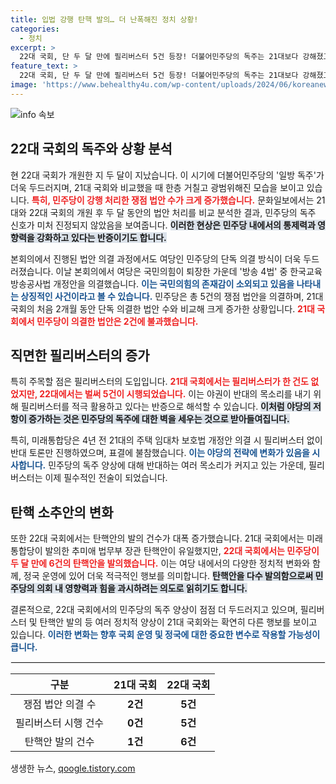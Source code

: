 ```yaml
---
title: 입법 강행 탄핵 발의… 더 난폭해진 정치 상황!
categories:
  - 정치
excerpt: >
  22대 국회, 단 두 달 만에 필리버스터 5건 등장! 더불어민주당의 독주는 21대보다 강해졌고, 쟁점 법안 처리도 급증하며 ‘의회 독재’ 논란이 일고 있다. 과연 민주당의 다음 행보는? 클릭하여 확인하세요!
feature_text: >
  22대 국회, 단 두 달 만에 필리버스터 5건 등장! 더불어민주당의 독주는 21대보다 강해졌고, 쟁점 법안 처리도 급증하며 ‘의회 독재’ 논란이 일고 있다. 과연 민주당의 다음 행보는? 클릭하여 확인하세요!
image: 'https://www.behealthy4u.com/wp-content/uploads/2024/06/koreanews.jpg'
---
```


<p><img src="https://www.behealthy4u.com/wp-content/uploads/2024/06/koreanews.jpg" alt="info 속보" /></p>

<h2 data-ke-size="size26">22대 국회의 독주와 상황 분석</h2>

<p data-ke-size="size16">현 22대 국회가 개원한 지 두 달이 지났습니다. 이 시기에 더불어민주당의 '일방 독주'가 더욱 두드러지며, 21대 국회와 비교했을 때 한층 거칠고 광범위해진 모습을 보이고 있습니다. <b><span style="color: #ee2323;">특히, 민주당이 강행 처리한 쟁점 법안 수가 크게 증가했습니다.</span></b> 문화일보에서는 21대와 22대 국회의 개원 후 두 달 동안의 법안 처리를 비교 분석한 결과, 민주당의 독주 신호가 미처 진정되지 않았음을 보여줍니다. <b><span style="background-color: #21538527;">이러한 현상은 민주당 내에서의 통제력과 영향력을 강화하고 있다는 반증이기도 합니다.</span></b></p>

<p data-ke-size="size16">본회의에서 진행된 법안 의결 과정에서도 여당인 민주당의 단독 의결 방식이 더욱 두드러졌습니다. 이날 본회의에서 여당은 국민의힘이 퇴장한 가운데 '방송 4법' 중 한국교육방송공사법 개정안을 의결했습니다. <b><span style="color: #1a5490;">이는 국민의힘의 존재감이 소외되고 있음을 나타내는 상징적인 사건이라고 볼 수 있습니다.</span></b> 민주당은 총 5건의 쟁점 법안을 의결하며, 21대 국회의 처음 2개월 동안 단독 의결한 법안 수와 비교해 크게 증가한 상황입니다. <b><span style="color: #ee2323;">21대 국회에서 민주당이 의결한 법안은 2건에 불과했습니다.</span></b></p>

<h2 data-ke-size="size26">직면한 필리버스터의 증가</h2>

<p data-ke-size="size16">특히 주목할 점은 필리버스터의 도입입니다. <b><span style="color: #ee2323;">21대 국회에서는 필리버스터가 한 건도 없었지만, 22대에서는 벌써 5건이 시행되었습니다.</span></b> 이는 야권이 반대의 목소리를 내기 위해 필리버스터를 적극 활용하고 있다는 반증으로 해석할 수 있습니다. <b><span style="background-color: #21538527;">이처럼 야당의 저항이 증가하는 것은 민주당의 독주에 대한 벽을 세우는 것으로 받아들여집니다.</span></b></p>

<p data-ke-size="size16">특히, 미래통합당은 4년 전 21대의 주택 임대차 보호법 개정안 의결 시 필리버스터 없이 반대 토론만 진행하였으며, 표결에 불참했습니다. <b><span style="color: #1a5490;">이는 야당의 전략에 변화가 있음을 시사합니다.</span></b> 민주당의 독주 양상에 대해 반대하는 여러 목소리가 커지고 있는 가운데, 필리버스터는 이제 필수적인 전술이 되었습니다.</p>

<h2 data-ke-size="size26">탄핵 소추안의 변화</h2>

<p data-ke-size="size16">또한 22대 국회에서는 탄핵안의 발의 건수가 대폭 증가했습니다. 21대 국회에서는 미래통합당이 발의한 추미애 법무부 장관 탄핵안이 유일했지만, <b><span style="color: #ee2323;">22대 국회에서는 민주당이 두 달 만에 6건의 탄핵안을 발의했습니다.</span></b> 이는 여당 내에서의 다양한 정치적 변화와 함께, 정국 운영에 있어 더욱 적극적인 행보를 의미합니다. <b><span style="background-color: #21538527;">탄핵안을 다수 발의함으로써 민주당의 의회 내 영향력과 힘을 과시하려는 의도로 읽히기도 합니다.</span></b></p>

<p data-ke-size="size16">결론적으로, 22대 국회에서의 민주당의 독주 양상이 점점 더 두드러지고 있으며, 필리버스터 및 탄핵안 발의 등 여러 정치적 양상이 21대 국회와는 확연히 다른 행보를 보이고 있습니다. <b><span style="color: #1a5490;">이러한 변화는 향후 국회 운영 및 정국에 대한 중요한 변수로 작용할 가능성이 큽니다.</span></b></p>

<hr style="border: solid 1px #eee;">

<table>
    <thead>
        <tr>
            <th style="text-align: center; height: 30px;"><b>구분</b></th>
            <th style="text-align: center; height: 30px;"><b>21대 국회</b></th>
            <th style="text-align: center; height: 30px;"><b>22대 국회</b></th>
        </tr>
    </thead>
    <tbody>
        <tr>
            <td style="text-align: center; height: 30px;">쟁점 법안 의결 수</td>
            <td style="text-align: center; height: 30px;"><b>2건</b></td>
            <td style="text-align: center; height: 30px;"><b>5건</b></td>
        </tr>
        <tr>
            <td style="text-align: center; height: 30px;">필리버스터 시행 건수</td>
            <td style="text-align: center; height: 30px;"><b>0건</b></td>
            <td style="text-align: center; height: 30px;"><b>5건</b></td>
        </tr>
        <tr>
            <td style="text-align: center; height: 30px;">탄핵안 발의 건수</td>
            <td style="text-align: center; height: 30px;"><b>1건</b></td>
            <td style="text-align: center; height: 30px;"><b>6건</b></td>
        </tr>
    </tbody>
</table>
생생한 뉴스, <a href="https://qoogle.tistory.com" rel="dofollow">qoogle.tistory.com</a>



